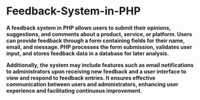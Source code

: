 # Feedback-System-in-PHP

**A feedback system in PHP allows users to submit their opinions, suggestions, and comments about a product, service, or platform. Users can provide feedback through a form containing fields for their name, email, and message. PHP processes the form submission, validates user input, and stores feedback data in a database for later analysis.**

**Additionally, the system may include features such as email notifications to administrators upon receiving new feedback and a user interface to view and respond to feedback entries. It ensures effective communication between users and administrators, enhancing user experience and facilitating continuous improvement.**

